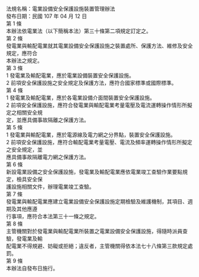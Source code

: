 法規名稱：電業設備安全保護設施裝置管理辦法  
發布日期：民國 107 年 04 月 12 日  
第 1 條  
本辦法依電業法（以下簡稱本法）第三十條第二項規定訂定之。  
第 2 條  
發電業與輸配電業就其電業設備安全保護設施之裝置處所、保護方法、維修及安全規定，應符合  
本辦法之規定。  
第 3 條  
1 發電業及輸配電業，應於電業設備裝置安全保護設施。  
2 前項安全保護設施之安全規定及保護方法，應符合國家標準或國際標準。  
第 4 條  
1 發電業及輸配電業，應於各電業設備介面間裝置安全保護設施。  
2 前項安全保護設施，應符合發電業與輸配電業考量電壓及電流運轉操作情形所擬定之相關安全規  
定，並應具備事故隔離之保護方法。  
第 5 條  
1 發電業與輸配電業，應於電源線及電力網之分界點，裝置安全保護設施。  
2 前項安全保護設施，應符合輸配電業考量電壓、電流及頻率運轉操作情形所擬定之安全規定，並  
應具備事故隔離電力網之保護方法。  
第 6 條  
新設電業設備之安全保護設施，發電業及輸配電業應依電業竣工查驗作業要點規定，檢具安全保  
護設施相關文件，辦理電業竣工查驗。  
第 7 條  
發電業與輸配電業應建立電業設備安全保護設施定期檢驗及維護機制，其項目、週期及其他應遵  
行事項，應符合本法第三十一條之規定。  
第 8 條  
主管機關對於發電業與輸配電業所裝置之電業設備安全保護設施，得隨時派員查驗，發電業及輸  
配電業不得規避、妨礙或拒絕；違反者，主管機關得依本法七十八條第三款規定處罰。  
第 9 條  
本辦法自發布日施行。  


